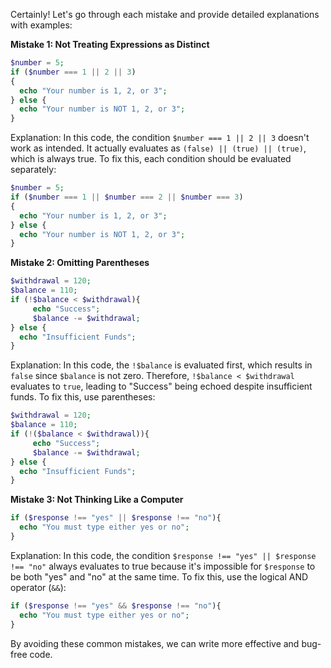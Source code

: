Certainly! Let's go through each mistake and provide detailed explanations with examples:

**Mistake 1: Not Treating Expressions as Distinct**
```php
$number = 5;
if ($number === 1 || 2 || 3)
{
  echo "Your number is 1, 2, or 3";
} else {
  echo "Your number is NOT 1, 2, or 3";
}
```
Explanation: In this code, the condition `$number === 1 || 2 || 3` doesn't work as intended. It actually evaluates as `(false) || (true) || (true)`, which is always true. To fix this, each condition should be evaluated separately:
```php
$number = 5;
if ($number === 1 || $number === 2 || $number === 3)
{
  echo "Your number is 1, 2, or 3";
} else {
  echo "Your number is NOT 1, 2, or 3";
}
```

**Mistake 2: Omitting Parentheses**
```php
$withdrawal = 120; 
$balance = 110;
if (!$balance < $withdrawal){
     echo "Success";
     $balance -= $withdrawal;
} else {
  echo "Insufficient Funds";
} 
```
Explanation: In this code, the `!$balance` is evaluated first, which results in `false` since `$balance` is not zero. Therefore, `!$balance < $withdrawal` evaluates to `true`, leading to "Success" being echoed despite insufficient funds. To fix this, use parentheses:
```php
$withdrawal = 120; 
$balance = 110;
if (!($balance < $withdrawal)){
     echo "Success";
     $balance -= $withdrawal;
} else {
  echo "Insufficient Funds";
} 
```

**Mistake 3: Not Thinking Like a Computer**
```php
if ($response !== "yes" || $response !== "no"){
  echo "You must type either yes or no";
}
```
Explanation: In this code, the condition `$response !== "yes" || $response !== "no"` always evaluates to true because it's impossible for `$response` to be both "yes" and "no" at the same time. To fix this, use the logical AND operator (`&&`):
```php
if ($response !== "yes" && $response !== "no"){
  echo "You must type either yes or no";
}
```
By avoiding these common mistakes, we can write more effective and bug-free code.